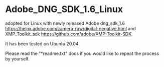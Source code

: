 # Adobe_DNG_SDK_1.6_Linux
adopted for Linux with newly released Adobe dng_sdk_1.6 https://helpx.adobe.com/camera-raw/digital-negative.html 
and XMP_Toolkit_sdk https://github.com/adobe/XMP-Toolkit-SDK.

It has been tested on Ubuntu 20.04.

Please read the "*readme.txt" docs if you would like to repeat the process by yourself.
